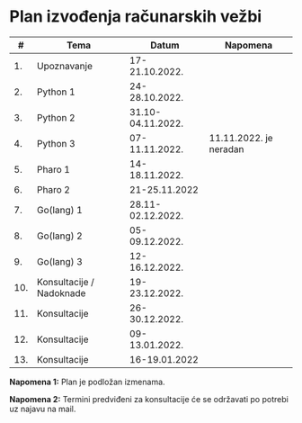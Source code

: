 # Plan izvođenja računarskih vežbi


| #   | Tema                     | Datum             | Napomena               |
|-----|--------------------------|-------------------|------------------------|
| 1.  | Upoznavanje              | 17-21.10.2022.    |                        |
| 2.  | Python 1                 | 24-28.10.2022.    |                        |
| 3.  | Python 2                 | 31.10-04.11.2022. |                        |
| 4.  | Python 3                 | 07-11.11.2022.    | 11.11.2022. je neradan |
| 5.  | Pharo 1                  | 14-18.11.2022.    |                        |
| 6.  | Pharo 2                  | 21-25.11.2022     |                        |
| 7.  | Go(lang) 1               | 28.11-02.12.2022. |                        |
| 8.  | Go(lang) 2               | 05-09.12.2022.    |                        |
| 9.  | Go(lang) 3               | 12-16.12.2022.    |                        |
| 10. | Konsultacije / Nadoknade | 19-23.12.2022.    |                        |
| 11. | Konsultacije             | 26-30.12.2022.    |                        |
| 12. | Konsultacije             | 09-13.01.2022.    |                        |
| 13. | Konsultacije             | 16-19.01.2022     |                        |

**Napomena 1:** Plan je podložan izmenama.

**Napomena 2:** Termini predviđeni za konsultacije će se održavati po potrebi
uz najavu na mail.
